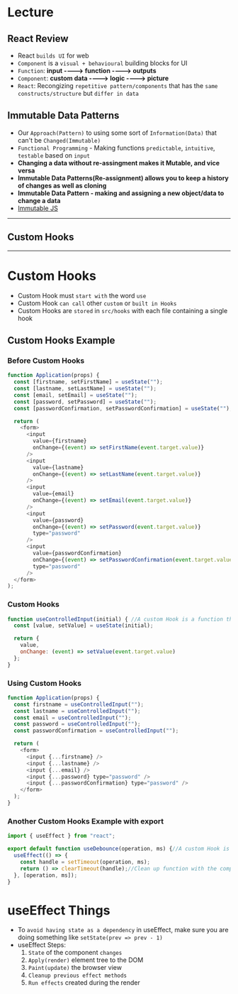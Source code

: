 # Lecture

## React Review
* React `builds UI` for web
* `Component` is a `visual + behavioural` building blocks for UI
* `Function`: **input ----> function ----> outputs**
* `Component`: **custom data ----> logic ----> picture**
* `React`: Recongizing `repetitive pattern/components` that has the `same constructs/structure` but `differ in data`

## Immutable Data Patterns
* Our `Approach(Pattern)` to using some sort of `Information(Data)` that can't be `Changed(Immutable)`
* `Functional Programming` - Making functions `predictable`, `intuitive`, `testable` based on `input`
* **Changing a data without re-assingment makes it Mutable, and vice versa**
* **Immutable Data Patterns(Re-assignment) allows you to keep a history of changes as well as cloning**
* **Immutable Data Pattern - making and assigning a new object/data to change a data**
* [Immutable JS](https://github.com/immutable-js/immutable-js)

---
## Custom Hooks 
---
# Custom Hooks
* Custom Hook must `start with` the word `use`
* Custom Hook `can call` other `custom` or `built in Hooks`
* Custom Hooks are `stored` in `src/hooks` with each file containing a single hook

## Custom Hooks Example

### Before Custom Hooks
``` js
function Application(props) {
  const [firstname, setFirstName] = useState("");
  const [lastname, setLastName] = useState("");
  const [email, setEmail] = useState("");
  const [password, setPassword] = useState("");
  const [passwordConfirmation, setPasswordConfirmation] = useState("");

  return (
    <form>
      <input
        value={firstname}
        onChange={(event) => setFirstName(event.target.value)}
      />
      <input
        value={lastname}
        onChange={(event) => setLastName(event.target.value)}
      />
      <input
        value={email}
        onChange={(event) => setEmail(event.target.value)}
      />
      <input
        value={password}
        onChange={(event) => setPassword(event.target.value)}
        type="password"
      />
      <input
        value={passwordConfirmation}
        onChange={(event) => setPasswordConfirmation(event.target.value)}
        type="password"
      />
  </form>
);
```

### Custom Hooks
``` js 
function useControlledInput(initial) { //A custom Hook is a function that must start with the word use
  const [value, setValue] = useState(initial);

  return {
    value,
    onChange: (event) => setValue(event.target.value)
  };
}
```

### Using Custom Hooks
``` js
function Application(props) {
  const firstname = useControlledInput("");
  const lastname = useControlledInput("");
  const email = useControlledInput("");
  const password = useControlledInput("");
  const passwordConfirmation = useControlledInput("");

  return (
    <form>
      <input {...firstname} />
      <input {...lastname} />
      <input {...email} />
      <input {...password} type="password" />
      <input {...passwordConfirmation} type="password" />
    </form>
  );
}
```

### Another Custom Hooks Example with export
```js 
import { useEffect } from "react";

export default function useDebounce(operation, ms) {//A custom Hook is a function that must start with the word use
  useEffect(() => {
    const handle = setTimeout(operation, ms);
    return () => clearTimeout(handle);//Clean up function with the component is dismounted
  }, [operation, ms]);
}
```
# useEffect Things
* To `avoid having state as a dependency` in useEffect, make sure you are doing something like `setState(prev => prev - 1)`
* useEffect Steps:
  1) `State` of the component `changes`
  2) `Apply(render)` element tree to the DOM
  3) `Paint(update)` the browser view
  4) `Cleanup previous effect methods`
  5) `Run effects` created during the render